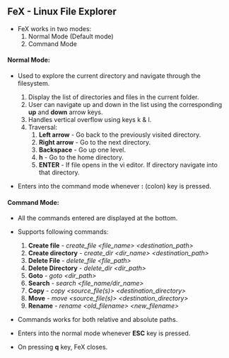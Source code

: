 ## FeX - Linux File Explorer

- FeX works in two modes:
   1. Normal Mode (Default mode)    
   2. Command Mode
#### Normal Mode:  
- Used to explore the current directory and navigate through the filesystem.
  1. Display the list of directories and files in the current folder.
  2. User can navigate up and down in the list using the corresponding **up** and **down** arrow keys.
  3. Handles vertical overflow using keys k & l.
  4. Traversal:
     1. **Left arrow** - Go back to the previously visited directory.
     2. **Right arrow** - Go to the next directory.
     3. **Backspace** - Go up one level.
     4. **h** - Go to the home directory.
     5. **ENTER** - If file opens in the vi editor. If directory navigate into that directory.

- Enters into the command mode whenever **:** (colon) key is pressed.


#### Command Mode:
- All the commands entered are displayed at the bottom.
- Supports following commands:
  1. **Create file** - *create_file <file_name> <destination_path>*
  2. **Create directory** - *create_dir <dir_name> <destination_path>*
  3. **Delete File** - *delete_file <file_path>*
  4. **Delete Directory** - *delete_dir <dir_path>*
  5. **Goto** - *goto <dir_path>*
  6. **Search** - *search <file_name/dir_name>*
  7. **Copy** - *copy <source_file(s)> <destination_directory>*
  8. **Move** - *move <source_file(s)> <destination_directory>*
  9. **Rename** - *rename <old_filename> <new_filename>*

- Commands works for both relative and absolute paths.
- Enters into the normal mode whenever **ESC** key is pressed.
- On pressing **q** key, FeX closes.
